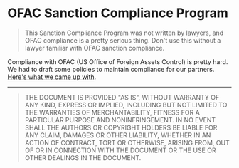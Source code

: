 # OFAC Sanction Compliance Program

> This Sanction Compliance Program was not written by lawyers, and OFAC compliance is a pretty serious thing. Don't use this without a lawyer familiar with OFAC sanction compliance.

Compliance with OFAC (US Office of Foreign Assets Control) is pretty hard. We had to draft some policies to maintain compliance for our partners. [Here's what we came up with](https://github.com/waoai/ofac-sanction-compliance-program/blob/main/Sanctions%20Compliance%20Program%20Open.pdf).


---

> THE DOCUMENT IS PROVIDED "AS IS", WITHOUT WARRANTY OF ANY KIND, EXPRESS OR IMPLIED, INCLUDING BUT NOT LIMITED TO THE WARRANTIES OF MERCHANTABILITY, FITNESS FOR A PARTICULAR PURPOSE AND NONINFRINGEMENT. IN NO EVENT SHALL THE AUTHORS OR COPYRIGHT HOLDERS BE LIABLE FOR ANY CLAIM, DAMAGES OR OTHER LIABILITY, WHETHER IN AN ACTION OF CONTRACT, TORT OR OTHERWISE, ARISING FROM, OUT OF OR IN CONNECTION WITH THE DOCUMENT OR THE USE OR OTHER DEALINGS IN THE DOCUMENT.
